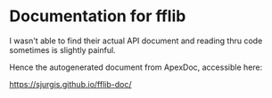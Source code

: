 # Documentation for fflib

I wasn't able to find their actual API document and reading thru code sometimes is slightly painful.

Hence the autogenerated document from ApexDoc, accessible here:

https://sjurgis.github.io/fflib-doc/
